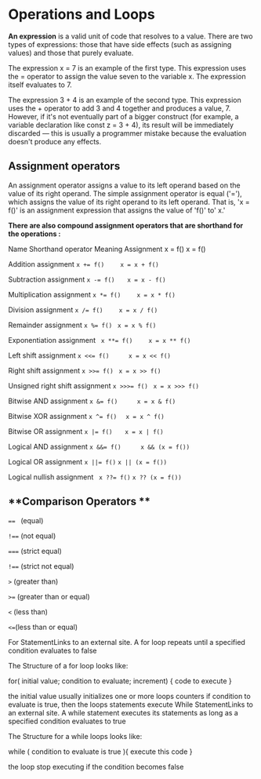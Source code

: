 # Operations and Loops

**An expression** is a valid unit of code that resolves to a value. There are two types of expressions: those that have side effects (such as assigning values) and those that purely evaluate.

The expression x = 7 is an example of the first type. This expression uses the = operator to assign the value seven to the variable x. The expression itself evaluates to 7.

The expression 3 + 4 is an example of the second type. This expression uses the + operator to add 3 and 4 together and produces a value, 7. However, if it's not eventually part of a bigger construct (for example, a variable declaration like const z = 3 + 4), its result will be immediately discarded — this is usually a programmer mistake because the evaluation doesn't produce any effects.

## Assignment operators
An assignment operator assigns a value to its left operand based on the value of its right operand. The simple assignment operator is equal ('='), which assigns the value of its right operand to its left operand. That is, 'x = f()' is an assignment expression that assigns the value of 'f()' to' x.'

**There are also compound assignment operators that are shorthand for the operations :**

Name	Shorthand operator	Meaning
Assignment	x = f()	x = f()

Addition assignment	            `x += f()	`       ` x = x + f()`

Subtraction assignment	         `x -= f()	`       ` x = x - f()`

Multiplication assignment      	`x *= f()	`       ` x = x * f()`

Division assignment            	`x /= f()	`       ` x = x / f()`

Remainder assignment	           `x %= f()`	       ` x = x % f()`

Exponentiation assignment	     ` x **= f()`      ` 	x = x ** f()`

Left shift assignment	          `x <<= f()	`    ` x = x << f()`

Right shift assignment	       ` x >>= f()	`       `x = x >> f()`

Unsigned right shift assignment	 `x >>>= f()`	   ` x = x >>> f()`

Bitwise AND assignment	       `x &= f()	`         ` x = x & f()`

Bitwise XOR assignment	        `x ^= f()  `         	`x = x ^ f()`
 
Bitwise OR assignment	         `x |= f()	`         ` x = x | f()`

Logical AND assignment	       `x &&= f() `        `	x && (x = f())`

Logical OR assignment	        ` x ||= f()	`        `x || (x = f())`

Logical nullish assignment	    ` x ??= f()`        `x ?? (x = f())`



## **Comparison Operators **

`== `  (equal)

`!==` (not equal)

`===` (strict equal)

`!==` (strict not equal)

 ` > ` (greater than)
 
` >= ` (greater than or equal)

` < ` (less than)

` <= `(less than or equal)


For StatementLinks to an external site.
A for loop repeats until a specified condition evaluates to false

The Structure of a for loop looks like:

for( initial value; condition to evaluate; increment) { code to execute }

the initial value usually initializes one or more loops counters
if condition to evaluate is true, then the loops statements execute
While StatementLinks to an external site.
A while statement executes its statements as long as a specified condition evaluates to true

The Structure for a while loops looks like:

while ( condition to evaluate is true ){ execute this code }

the loop stop executing if the condition becomes false


